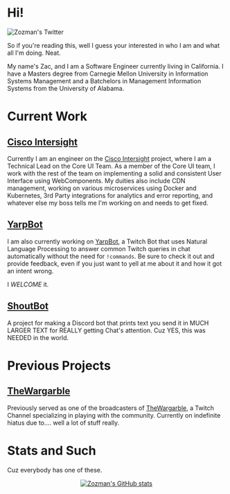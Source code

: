 # Hi!

![Zozman's Twitter](https://img.shields.io/twitter/follow/zwlovoy?style=for-the-badge&color=1DA1F2&logo=twitter&)

So if you're reading this, well I guess your interested in who I am and what all I'm doing.  Neat.

My name's Zac, and I am a Software Engineer currently living in California.  I have a Masters degree from Carnegie Mellon University in Information Systems Management and a Batchelors in Management Information Systems from the University of Alabama.

# Current Work

## [Cisco Intersight](https://intersight.com)

Currently I am an engineer on the [Cisco Intersight](https://intersight.com) project, where I am a Technical Lead on the Core UI Team.  As a member of the Core UI team, I work with the rest of the team on implementing a solid and consistent User Interface using WebComponents.  My duities also include CDN management, working on various microservices using Docker and Kubernetes, 3rd Party integrations for analytics and error reporting, and whatever else my boss tells me I'm working on and needs to get fixed.

## [YarpBot](https://yarpbot.com)

I am also currently working on [YarpBot](https://yarpbot.com), a Twitch Bot that uses Natural Language Processing to answer common Twitch queries in chat automatically without the need for `!commands`.  Be sure to check it out and provide feedback, even if you just want to yell at me about it and how it got an intent wrong.

I <i>WELCOME</i> it.

## [ShoutBot](https://shoutbot.io)

A project for making a Discord bot that prints text you send it in MUCH LARGER TEXT for REALLY getting Chat's attention.  Cuz YES, this was NEEDED in the world.

# Previous Projects

## [TheWargarble](https://twitch.tv/theWargarble)

Previously served as one of the broadcasters of [TheWargarble](https://twitch.tv/theWargarble), a Twitch Channel specializing in playing with the community.  Currently on indefinite hiatus due to.... well a lot of stuff really.

# Stats and Such

Cuz everybody has one of these.

<center>

[![Zozman's GitHub stats](https://github-readme-stats.vercel.app/api?username=zozman&count_private=true&show_icons=true&theme=dark)
](https://github.com/zozman/github-readme-stats)

</center>
